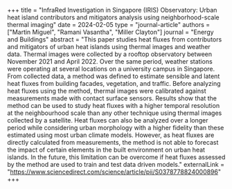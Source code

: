 +++
title = "InfraRed Investigation in Singapore (IRIS) Observatory: Urban heat island contributors and mitigators analysis using neighborhood-scale thermal imaging"
date = 2024-02-05
type = "journal-article"
authors = ["Martin Miguel", "Ramani Vasantha", "Miller Clayton"]
journal = "Energy and Buildings"
abstract = "This paper studies heat fluxes from contributors and mitigators of urban heat islands using thermal images and weather data. Thermal images were collected by a rooftop observatory between November 2021 and April 2022. Over the same period, weather stations were operating at several locations on a university campus in Singapore. From collected data, a method was defined to estimate sensible and latent heat fluxes from  building facades, vegetation, and traffic. Before analyzing heat fluxes using the method, thermal images were calibrated against measurements made with contact surface sensors. Results show that the method can be used to study heat fluxes with a higher temporal resolution at the neighbourhood scale than any other technique using thermal images collected by a satellite. Heat fluxes can also be analyzed over a longer period while considering urban morphology with a higher fidelity than these estimated using most urban climate models. However, as heat fluxes are directly calculated from measurements, the method is not able to forecast the impact of certain elements in the built environment on urban heat islands. In the future, this limitation can be overcome if heat fluxes assessed by the method are used to train and test data driven models."
externalLink = "https://www.sciencedirect.com/science/article/pii/S0378778824000896"
+++